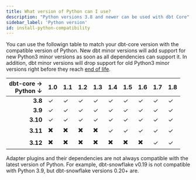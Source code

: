 ```yaml
---
title: What version of Python can I use?
description: "Python versions 3.8 and newer can be used with dbt Core"
sidebar_label: 'Python version'
id: install-python-compatibility
---
```


You can use the followign table to match your dbt-core version with the compatible version of Python. New dbt minor versions will add support for new Python3 minor versions as soon as all dependencies can support it. In addition, dbt minor versions will drop support for old Python3 minor versions right before they reach [end of life](https://endoflife.date/python).

| dbt-core → <br/> Python ↓ | 1.0 | 1.1 | 1.2 | 1.3 | 1.4 | 1.5 | 1.6 | 1.7 | 1.8 |
|---------------------------:|-----|-----|-----|-----|-----|-----|-----|-----|-----|
| **3.8**                   | ✓   | ✓   | ✓   | ✓   | ✓   | ✓   | ✓   | ✓   | ✓   |
| **3.9**                   | ✓   | ✓   | ✓   | ✓   | ✓   | ✓   | ✓   | ✓   | ✓   |
| **3.10**                  | ✓   | ✓   | ✓   | ✓   | ✓   | ✓   | ✓   | ✓   | ✓   |
| **3.11**                  | ✖️   | ✖️   | ✖️   | ✖️   | ✓   | ✓   | ✓   | ✓   | ✓   |
| **3.12**                  | ✖️   | ✖️   | ✖️   | ✖️   | ✖️   | ✖️   | ✖️   | ✓   | ✓   |

Adapter plugins and their dependencies are not always compatible with the latest version of Python. For example, dbt-snowflake v0.19 is not compatible with Python 3.9, but dbt-snowflake versions 0.20+ are.
